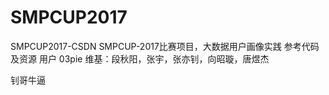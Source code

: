 # SMPCUP2017

SMPCUP2017-CSDN
SMPCUP-2017比赛项目，大数据用户画像实践
参考代码及资源 用户 03pie
维基：段秋阳，张宇，张亦钊，向昭璇，唐煜杰

钊哥牛逼

